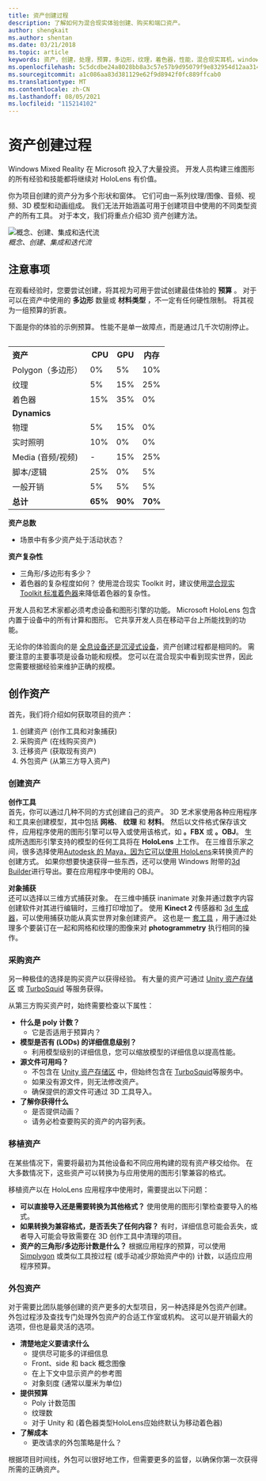```yaml
---
title: 资产创建过程
description: 了解如何为混合现实体验创建、购买和端口资产。
author: shengkait
ms.author: shentan
ms.date: 03/21/2018
ms.topic: article
keywords: 资产，创建，处理，预算，多边形，纹理，着色器，性能，混合现实耳机，windows mixed reality 耳机，虚拟现实耳机，HoloLens，MRTK，混合现实 Toolkit，资产
ms.openlocfilehash: 5c5dcdbe24a8028bb8a3c57e57b9d95079f9e832954d12aa31421dd75f1b6982
ms.sourcegitcommit: a1c086aa83d381129e62f9d8942f0fc889ffcab0
ms.translationtype: MT
ms.contentlocale: zh-CN
ms.lasthandoff: 08/05/2021
ms.locfileid: "115214102"
---
```

# <a name="asset-creation-process"></a>资产创建过程

Windows Mixed Reality 在 Microsoft 投入了大量投资。 开发人员构建三维图形的所有经验和技能都将继续对 HoloLens 有价值。

你为项目创建的资产分为多个形状和窗体。 它们可由一系列纹理/图像、音频、视频、3D 模型和动画组成。 我们无法开始涵盖可用于创建项目中使用的不同类型资产的所有工具。 对于本文，我们将重点介绍3D 资产创建方法。

![概念、创建、集成和迭代流](images/concept-creation-integration-iteration-flow-640px.jpg)<br>
*概念、创建、集成和迭代流*

## <a name="things-to-consider"></a>注意事项

在观看经验时，您要尝试创建，将其视为可用于尝试创建最佳体验的 **预算** 。 对于可以在资产中使用的 **多边形** 数量或 **材料类型** ，不一定有任何硬性限制。 将其视为一组预算的折衷。

下面是你的体验的示例预算。 性能不是单一故障点，而是通过几千次切削停止。
<br>

<table style="float:right; margin-left: 10px;">
<tr>
<th style="text-align:left;"><b>资产</b></th><th style="text-align:right;"> CPU</th><th> GPU</th><th> 内存</th>
</tr><tr>
<td> Polygon（多边形）</td><td> 0%</td><td> 5%</td><td> 10%</td>
</tr><tr>
<td> 纹理</td><td> 5%</td><td> 15%</td><td>25%</td>
</tr><tr>
<td> 着色器</td><td> 15%</td><td> 35%</td><td> 0%</td>
</tr><tr>
<td> <b>Dynamics</b></td><td></td><td></td><td></td>
</tr><tr>
<td> 物理</td><td> 5%</td><td> 15%</td><td> 0%</td>
</tr><tr>
<td> 实时照明</td><td> 10%</td><td> 0%</td><td> 0%</td>
</tr><tr>
<td> Media (音频/视频) </td><td> -</td><td> 15%</td><td> 25%</td>
</tr><tr>
<td> 脚本/逻辑</td><td> 25%</td><td> 0%</td><td> 5%</td>
</tr><tr>
<td> 一般开销</td><td> 5%</td><td> 5%</td><td> 5%</td>
</tr><tr>
<td> <b>总计</b></td><td> <b>65%</b></td><td> <b>90%</b></td><td> <b>70%</b></td>
</tr>
</table>

**资产总数**
* 场景中有多少资产处于活动状态？

**资产复杂性**
* 三角形/多边形有多少？
* 着色器的复杂程度如何？ 使用混合现实 Toolkit 时，建议使用[混合现实 Toolkit 标准着色器](https://github.com/microsoft/MixedRealityToolkit-Unity/blob/mrtk_release/Documentation/README_MRTKStandardShader.md)来降低着色器的复杂性。

开发人员和艺术家都必须考虑设备和图形引擎的功能。 Microsoft HoloLens 包含内置于设备中的所有计算和图形。 它共享开发人员在移动平台上所能找到的功能。

无论你的体验面向的是 [全息设备还是沉浸式设备](../discover/mixed-reality.md#the-mixed-reality-spectrum)，资产创建过程都是相同的。 需要注意的主要事项是设备功能和规模。 您可以在混合现实中看到现实世界，因此您需要根据经验来维护正确的规模。

## <a name="authoring-assets"></a>创作资产

首先，我们将介绍如何获取项目的资产：
1. 创建资产 (创作工具和对象捕获) 
2. 采购资产 (在线购买资产) 
3. 迁移资产 (获取现有资产) 
4. 外包资产 (从第三方导入资产) 

### <a name="creating-assets"></a>创建资产

**创作工具**<br>
首先，你可以通过几种不同的方式创建自己的资产。 3D 艺术家使用各种应用程序和工具来创建模型，其中包括 **网格**、 **纹理** 和 **材料**。 然后以文件格式保存该文件，应用程序使用的图形引擎可以导入或使用该格式，如 **。FBX** 或 **。OBJ**。 生成所选图形引擎支持的模型的任何工具将在 **HoloLens** 上工作。 在三维音乐家之间，很多选择使用[Autodesk 的 Maya，因为它可以使用 HoloLens](https://www.youtube.com/watch?v=q0K3n0Gf8mA)来转换资产的创建方式。 如果你想要快速获得一些东西，还可以使用 Windows 附带的[3d Builder](https://developer.microsoft.com/windows/hardware/3d-print/3d-builder-resources)进行导出。要在应用程序中使用的 OBJ。

**对象捕获**<br>
还可以选择以三维方式捕获对象。 在三维中捕获 inanimate 对象并通过数字内容创建软件对其进行编辑时，三维打印增加了。 使用 **Kinect 2** 传感器和 [3d 生成器](https://developer.microsoft.com/windows/hardware/3d-print/3d-builder-resources)，可以使用捕获功能从真实世界对象创建资产。 这也是一 [套工具](https://en.wikipedia.org/wiki/Comparison_of_photogrammetry_software) ，用于通过处理多个要装订在一起和网格和纹理的图像来对 **photogrammetry** 执行相同的操作。

### <a name="purchasing-assets"></a>采购资产

另一种极佳的选择是购买资产以获得经验。 有大量的资产可通过 [Unity 资产存储区](https://www.assetstore.unity3d.com/) 或 [TurboSquid](https://www.turbosquid.com/) 等服务获得。

从第三方购买资产时，始终需要检查以下属性：
* **什么是 poly 计数？**
  * 它是否适用于预算内？
* **模型是否有 (LODs) 的详细信息级别？**
  * 利用模型级别的详细信息，您可以缩放模型的详细信息以提高性能。
* **源文件可用吗？**
  * 不包含在 [Unity 资产存储区](https://www.assetstore.unity3d.com/) 中，但始终包含在 [TurboSquid](https://www.turbosquid.com/)等服务中。
  * 如果没有源文件，则无法修改资产。
  * 确保提供的源文件可通过 3D 工具导入。
* **了解你获得什么**
  * 是否提供动画？
  * 请务必检查要购买的资产的内容列表。

### <a name="porting-assets"></a>移植资产

在某些情况下，需要将最初为其他设备和不同应用构建的现有资产移交给你。 在大多数情况下，这些资产可以转换为与应用使用的图形引擎兼容的格式。

移植资产以在 HoloLens 应用程序中使用时，需要提出以下问题：
* **可以直接导入还是需要转换为其他格式？** 使用使用的图形引擎检查要导入的格式。
* **如果转换为兼容格式，是否丢失了任何内容？** 有时，详细信息可能会丢失，或者导入可能会导致需要在 3D 创作工具中清理的项目。
* **资产的三角形/多边形计数是什么？** 根据应用程序的预算，可以使用 [Simplygon](https://www.simplygon.com/) 或类似工具按过程 (或手动减少原始资产中的) 计数，以适应应用程序预算。

### <a name="outsourcing-assets"></a>外包资产

对于需要比团队能够创建的资产更多的大型项目，另一种选择是外包资产创建。 外包过程涉及查找专门处理外包资产的合适工作室或机构。 这可以是开销最大的选项，但也是最灵活的选项。
* **清楚地定义要请求什么**
  * 提供尽可能多的详细信息
  * Front、side 和 back 概念图像
  * 在上下文中显示资产的参考图
  * 对象刻度 (通常以厘米为单位) 
* **提供预算**
  * Poly 计数范围
  * 纹理数
  * 对于 Unity 和 (着色器类型HoloLens应始终默认为移动着色器) 
* **了解成本**
  * 更改请求的外包策略是什么？

根据项目时间线，外包可以很好地工作，但需要更多的监督，以确保你第一次获得所需的正确资产。
